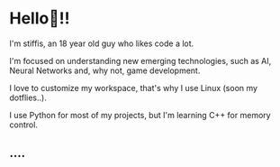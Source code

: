 # Hello👋!!

I'm stiffis, an 18 year old guy who likes code a lot.

I'm focused on understanding new emerging technologies, such as AI, Neural Networks and, why not, game development.

I love to customize my workspace, that's why I use Linux (soon my dotflies..).

I use Python for most of my projects, but I'm learning C++ for memory control.

## ....